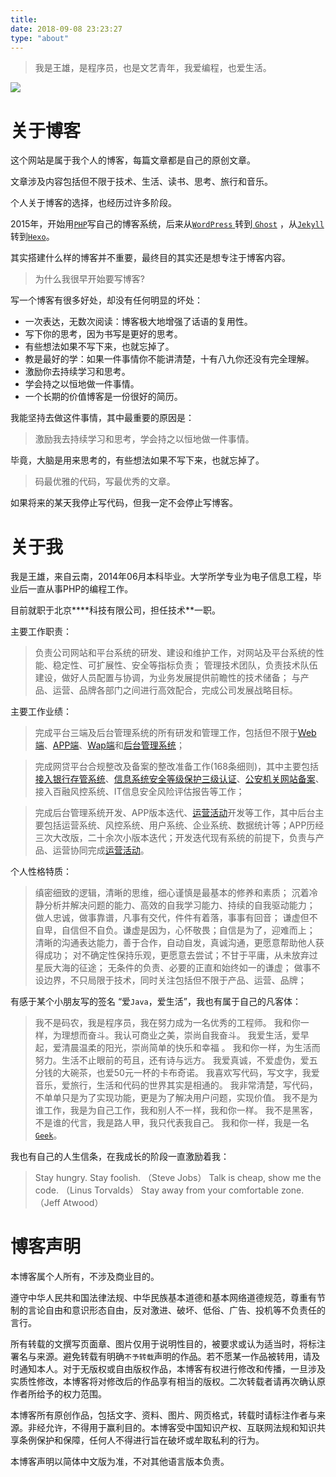```yaml
---
title: 
date: 2018-09-08 23:23:27
type: "about"
---
```


>我是王雄，是程序员，也是文艺青年，我爱编程，也爱生活。

![](/hexo_blog/img/common/background-cover.png)

# 关于博客

这个网站是属于我个人的博客，每篇文章都是自己的原创文章。

文章涉及内容包括但不限于技术、生活、读书、思考、旅行和音乐。

个人关于博客的选择，也经历过许多阶段。

2015年，开始用[`PHP`](http://php.net/)写自己的博客系统，后来从[`WordPress` ](https://wordpress.org/)转到[ `Ghost`](https://ghost.org/) ，从[`Jekyll`](https://jekyllrb.com/)转到[`Hexo`](https://hexo.io/)。

其实搭建什么样的博客并不重要，最终目的其实还是想专注于博客内容。

> 为什么我很早开始要写博客?

写一个博客有很多好处，却没有任何明显的坏处：

* 一次表达，无数次阅读：博客极大地增强了话语的复用性。
* 写下你的思考，因为书写是更好的思考。
* 有些想法如果不写下来，也就忘掉了。
* 教是最好的学：如果一件事情你不能讲清楚，十有八九你还没有完全理解。
* 激励你去持续学习和思考。
*  学会持之以恒地做一件事情。
* 一个长期的价值博客是一份很好的简历。

我能坚持去做这件事情，其中最重要的原因是：

> 激励我去持续学习和思考，学会持之以恒地做一件事情。

毕竟，大脑是用来思考的，有些想法如果不写下来，也就忘掉了。

> 码最优雅的代码，写最优秀的文章。

如果将来的某天我停止写代码，但我一定不会停止写博客。

# 关于我

我是王雄，来自云南，2014年06月本科毕业。大学所学专业为电子信息工程，毕业后一直从事PHP的编程工作。

目前就职于北京****科技有限公司，担任技术\*\*一职。

主要工作职责：

> 负责公司网站和平台系统的研发、建设和维护工作，对网站及平台系统的性能、稳定性、可扩展性、安全等指标负责；
> 管理技术团队，负责技术队伍建设，做好人员配置与协调，为业务发展提供前瞻性的技术储备； 
> 与产品、运营、品牌各部门之间进行高效配合，完成公司发展战略目标。

主要工作业绩：

> 完成平台三端及后台管理系统的所有研发和管理工作，包括但不限于[Web端](https://www.imtou.com/)、[APP端](https://itunes.apple.com/cn/app/id1192214049)、[Wap端](https://m.imtou.com/)和[后台管理系统](https://www.imtou.com/aht337/admin/user/login/index)；

> 完成网贷平台合规整改及备案的整改准备工作(168条细则)，其中主要包括[接入银行存管系统](https://www.imtou.com/reveal/putonrecord/index.html)、[信息系统安全等级保护三级认证](https://www.imtou.com/reveal/putonrecord/index.html)、[公安机关网站备案](http://www.beian.gov.cn/portal/registerSystemInfo?recordcode=11010502035111)、接入百融风控系统、IT信息安全风险评估报告等工作；

> 完成后台管理系统开发、APP版本迭代、[运营活动](https://m.imtou.com/activity/center/index/index.html)开发等工作，其中后台主要包括运营系统、风控系统、用户系统、企业系统、数据统计等；APP历经三次大改版，二十余次小版本迭代；开发迭代现有系统的前提下，负责与产品、运营协同完成[运营活动](https://m.imtou.com/activity/center/index/index.html)。

个人性格特质：

> 缜密细致的逻辑，清晰的思维，细心谨慎是最基本的修养和素质；
> 沉着冷静分析并解决问题的能力、高效的自我学习能力、持续的自我驱动能力；
> 做人忠诚，做事靠谱，凡事有交代，件件有着落，事事有回音；
> 谦虚但不自卑，自信但不自负。谦虚是因为，心怀敬畏；自信是为了，迎难而上；
> 清晰的沟通表达能力，善于合作，自动自发，真诚沟通，更愿意帮助他人获得成功；
> 对不确定性保持乐观，更愿意去尝试；不甘于平庸，从未放弃过星辰大海的征途；
> 无条件的负责、必要的正直和始终如一的谦虚；
> 做事不设边界，不只局限于技术，同时关注包括但不限于产品、运营、品牌；

有感于某个小朋友写的签名 “爱`Java`，爱生活”，我也有属于自己的凡客体：

> 我不是码农，我是程序员，我在努力成为一名优秀的工程师。
> 我和你一样，为理想而奋斗。我认可商业之美，崇尚自我奋斗。
> 我爱生活，爱早起，爱清晨温柔的阳光，崇尚简单的快乐和幸福 。
> 我和你一样，为生活而努力。生活不止眼前的苟且，还有诗与远方。
> 我爱真诚，不爱虚伪，爱五分钱的大碗茶，也爱50元一杯的卡布奇诺。
> 我喜欢写代码，写文字，我爱音乐，爱旅行，生活和代码的世界其实是相通的。
> 我非常清楚，写代码，不单单只是为了实现功能，更是为了解决用户问题，实现价值。
> 我不是为谁工作，我是为自己工作，我和别人不一样，我和你一样。
> 我不是黑客，不是谁的代言，我是路人甲，我只代表我自己。
> 我和你一样，我是一名[`Geek`](https://www.geek.com/)。

我也有自己的人生信条，在我成长的阶段一直激励着我：

> Stay hungry. Stay foolish. （Steve Jobs）
> Talk is cheap, show me the code. （Linus Torvalds）
> Stay away from your comfortable zone. （Jeff Atwood）

# 博客声明

本博客属个人所有，不涉及商业目的。

遵守中华人民共和国法律法规、中华民族基本道德和基本网络道德规范，尊重有节制的言论自由和意识形态自由，反对激进、破坏、低俗、广告、投机等不负责任的言行。

所有转载的文撰写页面章、图片仅用于说明性目的，被要求或认为适当时，将标注署名与来源。避免转载有明确`不予转载`声明的作品。若不愿某一作品被转用，请及时通知本人。对于无版权或自由版权作品，本博客有权进行修改和传播，一旦涉及实质性修改，本博客将对修改后的作品享有相当的版权。二次转载者请再次确认原作者所给予的权力范围。

本博客所有原创作品，包括文字、资料、图片、网页格式，转载时请标注作者与来源。非经允许，不得用于赢利目的。本博客受中国知识产权、互联网法规和知识共享条例保护和保障，任何人不得进行旨在破坏或牟取私利的行为。

本博客声明以简体中文版为准，不对其他语言版本负责。